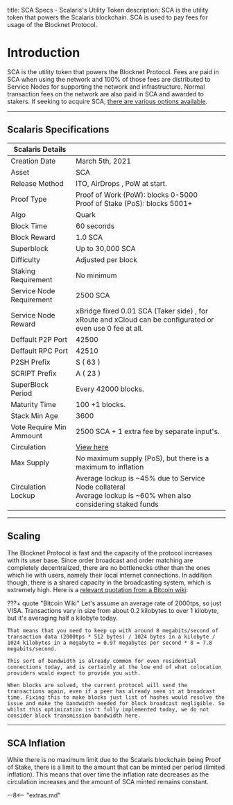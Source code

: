 title: SCA Specs - Scalaris's Utility Token
description: SCA is the utility token that powers the Scalaris blockchain. SCA is used to pay fees for usage of the Blocknet Protocol.

# Introduction

SCA is the utility token that powers the Blocknet Protocol. Fees are paid in SCA when using the network and 100% of those fees are distributed to Service Nodes for supporting the network and infrastructure. Normal transaction fees on the network are also paid in SCA and awarded to stakers. If seeking to acquire SCA, [there are various options available](/project/exchanges).

---

## Scalaris Specifications

|Scalaris Details           |                   |
-------------------------|--------------------
Creation Date            | March 5th, 2021
Asset                    | SCA                   
Release Method           | ITO, AirDrops , PoW at start.
Proof Type               | Proof of Work (PoW): blocks 0-5000<br>Proof of Stake (PoS): blocks 5001+
Algo                     | Quark
Block Time               | 60 seconds
Block Reward             | 1.0 SCA
Superblock               | Up to 30,000 SCA
Difficulty               | Adjusted per block<span id="spec_difficulty"></span>
Staking Requirement      | No minimum
Service Node Requirement | 2500 SCA
Service Node Reward      | xBridge fixed 0.01 SCA (Taker side) , for xRoute and xCloud can be configurated or even use 0 fee at all.
Deffault P2P Port        | 42500
Deffault RPC Port        | 42510
P2SH Prefix              | S ( 63 )
SCRIPT Prefix            | A ( 23 )
SuperBlock Period        | Every 42000 blocks.
Maturity Time            | 100 +1 blocks.
Stack Min Age            | 3600
Vote Require Min Ammount | 2500 SCA + 1 extra fee by separate input's.
Circulation              | <span id="spec_circulation">[View here](https://chainz.cryptoid.info/block/)</span>
Max Supply               | No maximum supply (PoS), but there is a maximum to inflation
Circulation Lockup       | Average lockup is ~45% due to Service Node collateral <br>Average lockup is ~60% when also considering staked funds

<script type="text/javascript">
	function spec_numberPretty(num) {
		var number = num.toString().split('.');
		var prettyNum;
		if (number[0] > 0) {
			number[0] = number[0].replace(/\B(?=(\d{3})+(?!\d))/g, ",");
			if (number[1]) {
				number[1] = number[1].substr(0,2);
			}
	    prettyNum = number.join(".");
		} else {
			prettyNum = Math.round(num*1000000)/1000000;
		}
		return prettyNum;
	}
	function spec_getDifficulty() {
		var url = "https://chainz.cryptoid.info/block/api.dws?q=getdifficulty";
		spec_ajax(url, false).then(function(data) {
			if (!isNaN(Number(data))) {
				var difficulty = spec_numberPretty(Math.round( Number(data) ));
				document.getElementById("spec_difficulty").innerHTML = ", currently " + difficulty;
			}
		});
	}
	function spec_getCirculation() {
		var url = "https://chainz.cryptoid.info/block/api.dws?q=totalcoins";
		spec_ajax(url, false).then(function(data) {
			if (!isNaN(Number(data))) {
				var circulation = spec_numberPretty(Math.round( Number(data) ));
				document.getElementById("spec_circulation").innerHTML = '<a href="https://chainz.cryptoid.info/block/" target="_blank">Currently ' + circulation + ' SCA</a>';
			}
		});
	}
	function spec_ajax(url, json) {
		var ajaxPromise = new Promise(function(resolve, reject){
			var xhr = new XMLHttpRequest();
			var status = true;
			xhr.open('GET', url);
			xhr.send();
			xhr.onreadystatechange = function(){
				// check state of call
				if (xhr.readyState === 4){
					// check if call was successful
					if (xhr.status === 200){
						if (json) {
							var response = JSON.parse(this.responseText);
							// return data from callback
							resolve(response);
						} else {
							var response = this.responseText;
							// return data from callback
							resolve(response);
						}
					} else {
						// return error
						return console.log("failed request");
					}
				} else {
					if (status) {
						console.log("fetching...");
						status = false;
					}
				}
			}
		});
		return ajaxPromise;
	}
	document.addEventListener("DOMContentLoaded", function() {
		spec_getDifficulty();
		spec_getCirculation();
	});
</script>

---

## Scaling
The Blocknet Protocol is fast and the capacity of the protocol increases with its user base. Since order broadcast and order matching are completely decentralized, there are no bottlenecks other than the ones which lie with users, namely their local internet connections. In addition though, there is a shared capacity in the broadcasting system, which is extremely high. Here is a [relevant quotation from a Bitcoin wiki](https://en.bitcoin.it/wiki/Scalability#Scalability_targets): 

???+ quote "Bitcoin Wiki"
	Let's assume an average rate of 2000tps, so just VISA. Transactions vary in size from about 0.2 kilobytes to over 1 kilobyte, but it's averaging half a kilobyte today. 

	That means that you need to keep up with around 8 megabits/second of transaction data (2000tps * 512 bytes) / 1024 bytes in a kilobyte / 1024 kilobytes in a megabyte = 0.97 megabytes per second * 8 = 7.8 megabits/second. 

	This sort of bandwidth is already common for even residential connections today, and is certainly at the low end of what colocation providers would expect to provide you with.

	When blocks are solved, the current protocol will send the transactions again, even if a peer has already seen it at broadcast time. Fixing this to make blocks just list of hashes would resolve the issue and make the bandwidth needed for block broadcast negligible. So whilst this optimization isn't fully implemented today, we do not consider block transmission bandwidth here. 

<!-- Finally, there is an inherent limitation in the blockchains a party chooses to use that affects the time between exchanging tokens and performing subsequent exchanges with them, which is the blockchain's confirmation time. If a party wishes to exchange Bitcoin at a "trustless" (well, widely regarded as non-risky) level of security, (s)he should wait an hour before re-trading an address. However, there is the ability to adjust the number of confirmations required when performing an exchange, and even the ability to perform a “0-conf” exchange. It should be noted, though, that the risk increases with less confirmations used.  -->

---

## SCA Inflation

While there is no maximum limit due to the Scalaris blockchain being Proof of Stake, there is a limit to the amount that can be minted per period (limited inflation). This means that over time the inflation rate decreases as the circulation increases and the amount of SCA minted remains constant.












<script type="text/javascript">
// read instructions for related links in ../snippets/extras.md
var relatedLinks = [];
</script>

--8<-- "extras.md"





